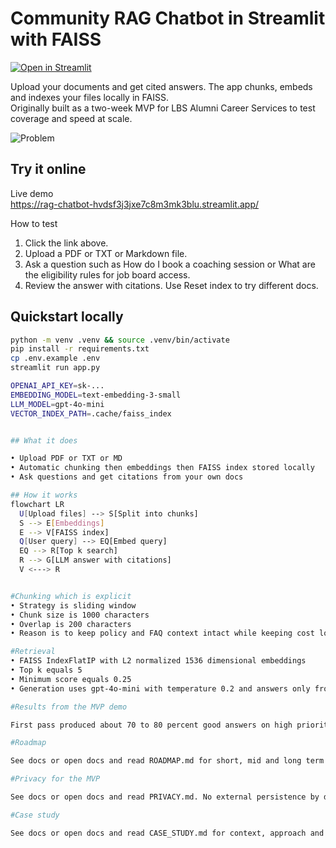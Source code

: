 # Community RAG Chatbot in Streamlit with FAISS

[![Open in Streamlit](https://static.streamlit.io/badges/streamlit_badge_black_white.svg)](https://rag-chatbot-hvdsf3j3jxe7c8m3mk3blu.streamlit.app/)

Upload your documents and get cited answers. The app chunks, embeds and indexes your files locally in FAISS.  
Originally built as a two-week MVP for LBS Alumni Career Services to test coverage and speed at scale.

![Problem](docs/README_assets/hero.png)

## Try it online

Live demo  
https://rag-chatbot-hvdsf3j3jxe7c8m3mk3blu.streamlit.app/

How to test  
1. Click the link above.  
2. Upload a PDF or TXT or Markdown file.  
3. Ask a question such as How do I book a coaching session or What are the eligibility rules for job board access.  
4. Review the answer with citations. Use Reset index to try different docs.

## Quickstart locally

```bash
python -m venv .venv && source .venv/bin/activate
pip install -r requirements.txt
cp .env.example .env
streamlit run app.py

OPENAI_API_KEY=sk-...
EMBEDDING_MODEL=text-embedding-3-small
LLM_MODEL=gpt-4o-mini
VECTOR_INDEX_PATH=.cache/faiss_index


## What it does

• Upload PDF or TXT or MD
• Automatic chunking then embeddings then FAISS index stored locally
• Ask questions and get citations from your own docs

## How it works
flowchart LR
  U[Upload files] --> S[Split into chunks]
  S --> E[Embeddings]
  E --> V[FAISS index]
  Q[User query] --> EQ[Embed query]
  EQ --> R[Top k search]
  R --> G[LLM answer with citations]
  V <---> R


#Chunking which is explicit
• Strategy is sliding window
• Chunk size is 1000 characters
• Overlap is 200 characters
• Reason is to keep policy and FAQ context intact while keeping cost low

#Retrieval
• FAISS IndexFlatIP with L2 normalized 1536 dimensional embeddings
• Top k equals 5
• Minimum score equals 0.25
• Generation uses gpt-4o-mini with temperature 0.2 and answers only from context or says unknown

#Results from the MVP demo

First pass produced about 70 to 80 percent good answers on high priority topics and highlighted gaps in Job Board access, FinTech events and CV guidance.

#Roadmap

See docs or open docs and read ROADMAP.md for short, mid and long term steps.

#Privacy for the MVP

See docs or open docs and read PRIVACY.md. No external persistence by default. For basic usage metrics use Cloudflare Web Analytics.

#Case study

See docs or open docs and read CASE_STUDY.md for context, approach and outcomes.






